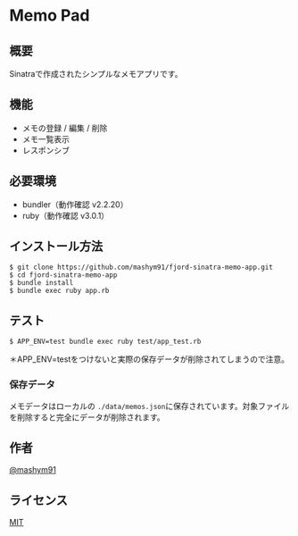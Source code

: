 # Memo Pad
## 概要
Sinatraで作成されたシンプルなメモアプリです。

## 機能
- メモの登録 / 編集 / 削除 
- メモ一覧表示
- レスポンシブ

## 必要環境
- bundler（動作確認 v2.2.20）
- ruby（動作確認 v3.0.1）

## インストール方法
 
```
$ git clone https://github.com/mashym91/fjord-sinatra-memo-app.git
$ cd fjord-sinatra-memo-app 
$ bundle install
$ bundle exec ruby app.rb
```
 
## テスト

```
$ APP_ENV=test bundle exec ruby test/app_test.rb
```
＊APP_ENV=testをつけないと実際の保存データが削除されてしまうので注意。

### 保存データ
メモデータはローカルの `./data/memos.json`に保存されています。対象ファイルを削除すると完全にデータが削除されます。

## 作者
 
[@mashym91](https://twitter.com/mashym91)

## ライセンス
 
[MIT](https://en.wikipedia.org/wiki/MIT_License)
